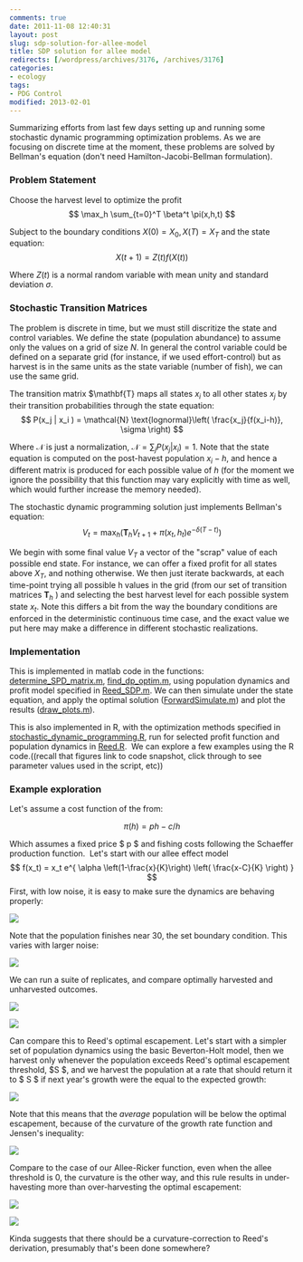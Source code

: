 ```yaml
---
comments: true
date: 2011-11-08 12:40:31
layout: post
slug: sdp-solution-for-allee-model
title: SDP solution for allee model
redirects: [/wordpress/archives/3176, /archives/3176]
categories:
- ecology
tags:
- PDG Control
modified: 2013-02-01
---
```


Summarizing efforts from last few days setting up and running some stochastic dynamic programming optimization problems. As we are focusing on discrete time at the moment, these problems are solved by Bellman's equation (don't need Hamilton-Jacobi-Bellman formulation).


### Problem Statement


Choose the harvest level to optimize the profit
$$ \max_h \sum_{t=0}^T \beta^t \pi(x,h,t) $$

Subject to the boundary conditions $X(0) = X_0, X(T) = X_T$ and the state equation:
$$ X(t+1) = Z(t) f(X(t)) $$

Where $Z(t)$ is a normal random variable with mean unity and standard deviation $\sigma$.


### Stochastic Transition Matrices


The problem is discrete in time, but we must still discritize the state and control variables. We define the state (population abundance) to assume only the values on a grid of size $N$. In general the control variable could be defined on a separate grid (for instance, if we used effort-control) but as harvest is in the same units as the state variable (number of fish), we can use the same grid.

The transition matrix $\mathbf{T}  maps all states $x_i$ to all other states $x_j$ by their transition probabilities through the state equation:
$$ P(x_j | x_i ) = \mathcal{N} \text{lognormal}\left( \frac{x_j}{f(x_i-h)}, \sigma \right) $$

Where $\mathcal{N}$ is just a normalization, $\mathcal{N} = \sum_j P(x_j | x_i) = 1$. Note that the state equation is computed on the post-havest population $x_i - h$, and hence a different matrix is produced for each possible value of $h$ (for the moment we ignore the possibility that this function may vary explicitly with time as well, which would further increase the memory needed).

The stochastic dynamic programming solution just implements Bellman's equation:
$$ V_{t} = \max_h \left( \mathbf{T}_h V_{t+1} + \pi(x_t, h_t) e^{-\delta (T-t)} \right) $$

We begin with some final value $V_T$ a vector of the "scrap" value of each possible end state. For instance, we can offer a fixed profit for all states above $X_T$, and nothing otherwise. We then just iterate backwards, at each time-point trying all possible h values in the grid (from our set of transition matrices $\mathbf{T}_h$ ) and selecting the best harvest level for each possible system state $x_t$. Note this differs a bit from the way the boundary conditions are enforced in the deterministic continuous time case, and the exact value we put here may make a difference in different stochastic realizations.



### Implementation



This is implemented in matlab code in the functions: [determine_SPD_matrix.m](https://github.com/cboettig/pdg_control/blob/de5a7cf30142a6ed3bb1a0e07decc366b3dc8f8e/matlab/determine_SDP_matrix.m), [find_dp_optim.m](https://github.com/cboettig/pdg_control/blob/6fe3bef84398b7358c6abc8240adaf6918ab3057/matlab/find_dp_optim.m), using population dynamics and profit model specified in [Reed_SDP.m](https://github.com/cboettig/pdg_control/blob/de5a7cf30142a6ed3bb1a0e07decc366b3dc8f8e/matlab/Reed_SDP.m). We can then simulate under the state equation, and apply the optimal solution ([ForwardSimulate.m](https://github.com/cboettig/pdg_control/blob/de5a7cf30142a6ed3bb1a0e07decc366b3dc8f8e/matlab/ForwardSimulate.m)) and plot the results ([draw_plots.m](https://github.com/cboettig/pdg_control/blob/de5a7cf30142a6ed3bb1a0e07decc366b3dc8f8e/matlab/draw_plots.m)).

This is also implemented in R, with the optimization methods specified in [stochastic_dynamic_programming.R](https://github.com/cboettig/pdg_control/blob/6fe3bef84398b7358c6abc8240adaf6918ab3057/R/stochastic_dynamic_programming.R), run for selected profit function and population dynamics in [Reed.R](https://github.com/cboettig/pdg_control/blob/12999fa836416352a09550be7db3df2d1f172102/R/Reed.R).  We can explore a few examples using the R code.((recall that figures link to code snapshot, click through to see parameter values used in the script, etc))  



###  Example exploration 



Let's assume a cost function of the from:

$$ \pi(h) = p h - c/h $$

Which assumes a fixed price $ p $ and fishing costs following the Schaeffer production function.  Let's start with our allee effect model
$$ f(x_t) =  x_t e^{ \alpha \left(1-\frac{x}{K}\right) \left( \frac{x-C}{K} \right) }  $$
First, with low noise, it is easy to make sure the dynamics are behaving properly:

![]( http://farm7.staticflickr.com/6054/6326945150_4beed0a3a3_o.png )


Note that the population finishes near 30, the set boundary condition. This varies with larger noise:

![]( http://farm7.staticflickr.com/6095/6326954160_1a1fda5030_o.png )


We can run a suite of replicates, and compare optimally harvested and unharvested outcomes.

![]( http://farm7.staticflickr.com/6114/6326970240_5bd5daea86_o.png )


![]( http://farm7.staticflickr.com/6219/6326970212_131719e4a2_o.png )



Can compare this to Reed's optimal escapement.  Let's start with a simpler set of population dynamics using the basic Beverton-Holt model, then we harvest only whenever the population exceeds Reed's optimal escapement threshold, $S $, and we harvest the population at a rate that should return it to $ S $ if next year's growth were the equal to the expected growth:

![]( http://farm7.staticflickr.com/6234/6326408241_09ff6444b5_o.png )


Note that this means that the _average_ population will be below the optimal escapement, because of the curvature of the growth rate function and Jensen's inequality:

![]( http://farm7.staticflickr.com/6096/6327164496_b92773bcca_o.png )


Compare to the case of our Allee-Ricker function, even when the allee threshold is 0, the curvature is the other way, and this rule results in under-havesting more than over-harvesting the optimal escapement:

![]( http://farm7.staticflickr.com/6120/6326467925_cddf1a3006_o.png )


![]( http://farm7.staticflickr.com/6237/6327220864_3be6a170b1_o.png )


Kinda suggests that there should be a curvature-correction to Reed's derivation, presumably that's been done somewhere?

